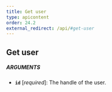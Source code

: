 ```yaml
---
title: Get user
type: apicontent
order: 24.2
external_redirect: /api/#get-user
---
```


## Get user

##### ARGUMENTS
* **`id`** [*required*]:
    The handle of the user.
